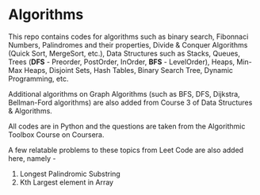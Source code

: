 # Algorithms

This repo contains codes for algorithms such as binary search, Fibonnaci Numbers, Palindromes and their properties, Divide & Conquer Algorithms (Quick Sort, MergeSort, etc.), Data Structures such as Stacks, Queues, Trees (**DFS** - Preorder, PostOrder, InOrder,  **BFS** - LevelOrder), Heaps, Min-Max Heaps, Disjoint Sets, Hash Tables, Binary Search Tree, Dynamic Programming, etc.

Additional algorithms on Graph Algorithms (such as BFS, DFS, Dijkstra, Bellman-Ford algorithms) are also added from Course 3 of Data Structures & Algorithms.

All codes are in Python and the questions are taken from the Algorithmic Toolbox Course on Coursera. 

A few relatable problems to these topics from Leet Code are also added here, namely - 

  1. Longest Palindromic Substring
  2. Kth Largest element in Array
  
